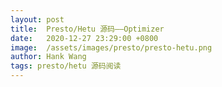 ```yaml
---
layout: post
title:  Presto/Hetu 源码——Optimizer
date:   2020-12-27 23:29:00 +0800
image:  /assets/images/presto/presto-hetu.png
author: Hank Wang
tags: presto/hetu 源码阅读
---
```

